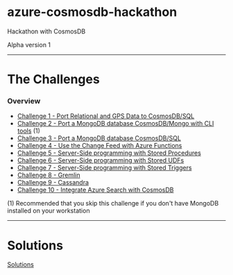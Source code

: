 # azure-cosmosdb-hackathon

Hackathon with CosmosDB

Alpha version 1

---

# The Challenges

### Overview

- [Challenge 1 - Port Relational and GPS Data to CosmosDB/SQL](relational_gps_sql.md)
- [Challenge 2 - Port a MongoDB database CosmosDB/Mongo with CLI tools](mongo_to_cosmosdb_mongo.md) (1)
- [Challenge 3 - Port a MongoDB database CosmosDB/SQL](mongo_to_cosmosdb_sql.md)
- [Challenge 4 - Use the Change Feed with Azure Functions](change_feed_functions.md)
- [Challenge 5 - Server-Side programming with Stored Procedures](server_side_stored_procs.md)
- [Challenge 6 - Server-Side programming with Stored UDFs](server_side_udfs.md)
- [Challenge 7 - Server-Side programming with Stored Triggers](server_side_triggers.md)
- [Challenge 8 - Gremlin](gremlin.md)
- [Challenge 9 - Cassandra](cassandra.md)
- [Challenge 10 - Integrate Azure Search with CosmosDB](search.md)

(1) Recommended that you skip this challenge if you don't have MongoDB installed on your workstation

---

# Solutions

[Solutions](solutions.md)
